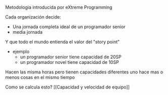 
Metodologia introducida por eXtreme Programming

Cada organización decide:
- Una jornada completa ideal de un programador senior
- media jornada

Y que todo el mundo entienda el valor del "story point"
- ejemplo
	- un programador senior tiene capacidad de 20SP
	- un programador novel tiene capacidad de 10SP

Hacen las misma horas pero tienen capacidades diferentes uno hace mas o menos cosas en el mismo tiempo

Como se calcula esto? [[Capacidad y velocidad de equipo]]
